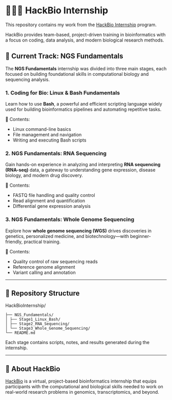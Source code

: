 # 👩🏻‍🔬 HackBio Internship

This repository contains my work from the [HackBio Internship](https://internship.thehackbio.com/internship) program.  

HackBio provides team-based, project-driven training in bioinformatics with a focus on coding, data analysis, and modern biological research methods.  

## 🧬 Current Track: NGS Fundamentals

The **NGS Fundamentals** internship was divided into three main stages, each focused on building foundational skills in computational biology and sequencing analysis.

### 1. Coding for Bio: Linux & Bash Fundamentals
Learn how to use **Bash**, a powerful and efficient scripting language widely used for building bioinformatics pipelines and automating repetitive tasks.

📌 Contents:  
- Linux command-line basics  
- File management and navigation  
- Writing and executing Bash scripts  

### 2. NGS Fundamentals: RNA Sequencing
Gain hands-on experience in analyzing and interpreting **RNA sequencing (RNA-seq)** data, a gateway to understanding gene expression, disease biology, and modern drug discovery.  

📌 Contents:  
- FASTQ file handling and quality control  
- Read alignment and quantification  
- Differential gene expression analysis  

### 3. NGS Fundamentals: Whole Genome Sequencing
Explore how **whole genome sequencing (WGS)** drives discoveries in genetics, personalized medicine, and biotechnology—with beginner-friendly, practical training.  

📌 Contents:  
- Quality control of raw sequencing reads  
- Reference genome alignment  
- Variant calling and annotation  

---

## 📂 Repository Structure
HackBioInternship/

```
├── NGS_Fundamentals/
│ ├── Stage1_Linux_Bash/
│ ├── Stage2_RNA_Sequencing/
│ └── Stage3_Whole_Genome_Sequencing/
└── README.md
```

Each stage contains scripts, notes, and results generated during the internship.  

---

## 🔗 About HackBio
[HackBio](https://internship.thehackbio.com/internship) is a virtual, project-based bioinformatics internship that equips participants with the computational and biological skills needed to work on real-world research problems in genomics, transcriptomics, and beyond.


